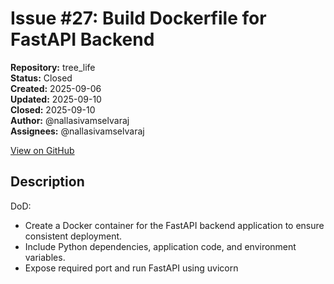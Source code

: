 # Issue #27: Build Dockerfile for FastAPI Backend

**Repository:** tree_life  
**Status:** Closed  
**Created:** 2025-09-06  
**Updated:** 2025-09-10  
**Closed:** 2025-09-10  
**Author:** @nallasivamselvaraj  
**Assignees:** @nallasivamselvaraj  

[View on GitHub](https://github.com/Simtestlab/tree_life/issues/27)

## Description

DoD:

- Create a Docker container for the FastAPI backend application to ensure consistent deployment.
- Include Python dependencies, application code, and environment variables.
- Expose required port and run FastAPI using uvicorn